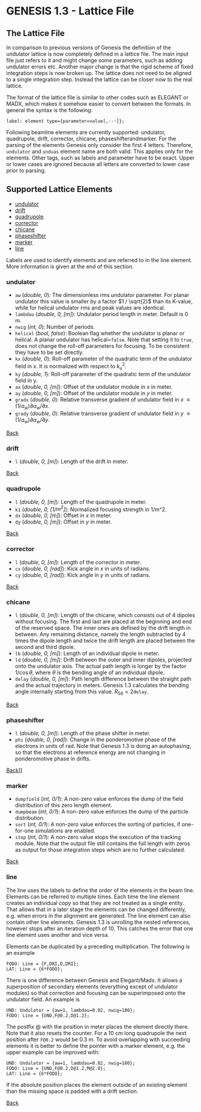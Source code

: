 # GENESIS 1.3 - Lattice File

## The Lattice File

In comparison to previous versions of Genesis the definition of the undulator lattice is now completely defined in a lattice file. The main input file just refers to it and might change some parameters, such as adding undulator errors etc.
Another major change is that the rigid scheme of fixed integration steps is now broken up. The lattice does not need to be aligned to a single integration step. Instead the lattice can be closer now to the real lattice.

The format of the lattice file is similar to other codes such as ELEGANT or MADX, which makes it somehow easier to convert between the formats. In general the syntax is the following:
```
label: element type={parameter=value[,···]};
```
Following beamline elements are currently supported: undulator, quadrupole, drift, corrector, chicane, phaseshifterandmarker. For the parsing of the elements Genesis only consider the first 4 letters. Therefore, `undulator` and `unduas` element name are both valid. This applies only for the elements. Other tags, such as labels and parameter have to be exact. Upper or lower cases are ignored because all letters are converted to lower case prior to parsing.


## Supported Lattice Elements
  - [undulator](#undulator)
  - [drift](#drift)
  - [quadrupole](#quadrupole)
  - [corrector](#corrector)
  - [chicane](#chicane)
  - [phaseshifter](#phaseshifter)
  - [marker](#marker)
  - [line](#line)

Labels are used to identify elements and are referred to in the line element. More information is given at the end of this section.

### undulator

- `aw` (*double, 0*): The dimensionless rms undulator parameter. For planar undulator this value is smaller by a factor $1 / \sqrt{2}$ than its K-value, while for helical undulator rms and peak values are identical.
- `lambdau` (*double, 0, [m]*): Undulator period length in meter. Default is 0 m.
- `nwig` (*int, 0*): Number of periods.
- `helical` (*bool, false*): Boolean flag whether the undulator is planar or helical. A planar undulator has helical=`false`. Note that setting it to `true`, does not change the roll-off parameters for focusing. To be consistent they have to be set directly.
- `kx` (*double, 0*): Roll-off parameter of the quadratic term of the undulator field in x. It is normalized with respect to $k_u^2$.
- `ky` (*double, 1*): Roll-off parameter of the quadratic term of the undulator field in y.
- `ax` (*double, 0, [m]*): Offset of the undulator module in $x$ in meter.
- `ay` (*double, 0, [m]*): Offset of the undulator module in $y$ in meter.
- `gradx` (*double, 0*): Relative transverse gradient of undulator field in $x$ $\equiv (1/a_w) \partial a_w/\partial x$.
- `grady` (*double, 0*): Relative transverse gradient of undulator field in $y$ $\equiv (1/a_w) \partial a_w/\partial y$.

[Back](#supported-lattice-elements)

### drift

- `l` (*double, 0, [m]*): Length of the drift in meter.


[Back](#supported-lattice-elements)

### quadrupole

- `l` (*double, 0, [m]*): Length of the quadrupole in meter.
- `k1` (*double, 0, [1/$m^2$]*): Normalized focusing strength in 1/m^2.
- `dx` (*double, 0, [m]*): Offset in $x$ in meter.
- `dy` (*double, 0, [m]*): Offset in $y$ in meter.

[Back](#supported-lattice-elements)

### corrector

- `l` (*double, 0, [m]*): Length of the corrector in meter.
- `cx` (*double, 0, [rad]*): Kick angle in $x$ in units of radians.
- `cy` (*double, 0, [rad]*): Kick angle in $y$ in units of radians.

[Back](#supported-lattice-elements)

### chicane

- `l` (*double, 0, [m]*): Length of the chicane, which consists out of 4 dipoles without focusing. The first and last are placed at the beginning and end of the reserved space. The inner ones are defined by the drift length in between. Any remaining distance, namely the length subtracted by 4 times the dipole length and twice the drift length are placed between the second and third dipole.
- `lb` (*double, 0, [m]*): Length of an individual dipole in meter.
- `ld` (*double, 0, [m]*): Drift between the outer and inner dipoles, projected onto the undulator axis. The actual path length is longer by the factor $1/\cos\theta$, where $\theta$ is the bending angle of an individual dipole.
- `delay` (*double, 0, [m]*): Path length difference between the straight path and the actual trajectory in meters. Genesis 1.3 calculates the bending angle internally starting from this value. $R_{56} = 2$`delay`.

[Back](#supported-lattice-elements)

### phaseshifter

- `l` (*double, 0, [m]*): Length of the phase shifter in meter.
- `phi` (*double, 0, [rad]*): Change in the ponderomotive phase of the electrons in units of rad. Note that Genesis 1.3 is doing an autophasing, so that the electrons at reference energy are not changing in ponderomotive phase in drifts.

[Back](#supported-lattice-elements)]]

### marker

- `dumpfield` (*int, 0/1*): A non-zero value enforces the dump of the field distribution of this zero length element.
- `dumpbeam` (*int, 0/1*): A non-zero value enforces the dump of the particle distribution.
- `sort` (*int, 0/1*): A non-zero value enforces the sorting of particles, if one-for-one simulations are enabled.
- `stop` (*int, 0/1*): A non-zero value stops the execution of the tracking module. Note that the output file still contains the full length with zeros as output for those integration steps which are no further calculated.

[Back](#supported-lattice-elements)

### line

The line uses the labels to define the order of the elements in the beam line. Elements can be referred to multiple times. Each time the line element creates an individual copy so that they are not treated as a single entity. That allows that in a later stage the elements can be changed differently, e.g. when errors in the alignment are generated. The line element can also contain other line elements. Genesis 1.3 is unrolling the nested references, however stops after an iteration depth of 10. This catches the error that one line element uses another and vice versa.

Elements can be duplicated by a preceding multiplication. The following is an example
```
FODO: Line = {F,DRI,D,DRI};
LAT: Line = {6*FODO};
```
There is one difference between Genesis and Elegant/Madx. It allows a superposition of secondary elements (everything except of undulator modules) so that correction and focusing can be superimposed onto the undulator field. An example is
```
UND: Undulator = {aw=1, lambdau=0.02, nwig=100};
FODO: Line = {UND,F@0.2,D@1.2};
```
The postfix \@ with the position in meter places the element directly there. Note that it also resets the counter. For a 10 cm long quadrupole the next position after ```F@0.2``` would be 0.3 m. To avoid overlapping with succeeding elements it is better to define the pointer with a marker element, e.g. the upper example can be improved with:
```
UND: Undulator = {aw=1, lambdau=0.02, nwig=100};
FODO: Line = {UND,F@0.2,D@1.2,M@2.0};
LAT: Line = {6*FODO};
```
If the absolute position places the element outside of an existing element than the missing space is padded with a drift section.

[Back](#supported-lattice-elements)


<div style="page-break-after: always; visibility: hidden"> \pagebreak </div>
